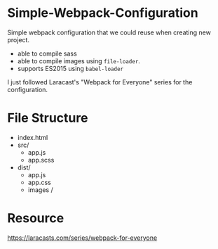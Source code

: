 # Simple-Webpack-Configuration

Simple webpack configuration that we could reuse when creating new project. 
- able to compile sass
- able to compile images using `file-loader`.
- supports ES2015 using `babel-loader`

I just followed Laracast's "Webpack for Everyone" series for the configuration. 

# File Structure
- index.html
- src/
  - app.js
  - app.scss
- dist/
  - app.js
  - app.css
  - images / 
  
  
# Resource
  https://laracasts.com/series/webpack-for-everyone
